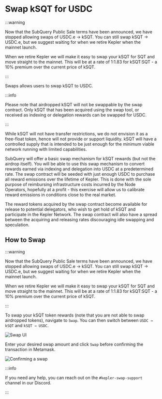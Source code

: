 # Swap kSQT for USDC

:::warning

Now that the SubQuery Public Sale terms have been announced, we have stopped allowing swaps of USDC.e -> kSQT. You can still swap kSQT -> USDC.e, but we suggest waiting for when we retire Kepler when the mainnet launch.

When we retire Kepler we will make it easy to swap your kSQT for SQT and move straight to the mainnet. This will be at a rate of 1:1.83 for kSQT:SQT - a 10% premium over the current price of kSQT.

:::

Swaps allows users to swap kSQT to USDC.

:::info

Please note that airdropped kSQT will not be swappable by the swap contract. Only kSQT that has been acquired using the swap tool, or received as indexing or delegation rewards can be swapped for USDC.

:::

While kSQT will not have transfer restrictions, we do not envision it as a free-float token, hence will not provide or support liquidity. kSQT will have a controlled supply that is intended to be just enough for the minimum viable network running with limited capabilities.

SubQuery will offer a basic swap mechanism for kSQT rewards (but not the airdrop itself). You will be able to use this swap mechanism to convert rewards earned via indexing and delegation into USDC at a predetermined rate. The swap contract will be seeded with just enough USDC to purchase all reward emissions over the lifetime of Kepler. This is done with the sole purpose of reimbursing infrastructure costs incurred by the Node Operators, hopefully at a profit - this exercise will allow us to calibrate reward emissions in conditions close to the real market.

The reward tokens acquired by the swap contract become available for release to potential delegators, who wish to get hold of kSQT and participate in the Kepler Network. The swap contract will also have a spread between the acquiring and releasing rates discouraging idle swapping and speculation.

## How to Swap

:::warning

Now that the SubQuery Public Sale terms have been announced, we have stopped allowing swaps of USDC.e -> kSQT. You can still swap kSQT -> USDC.e, but we suggest waiting for when we retire Kepler when the mainnet launch.

When we retire Kepler we will make it easy to swap your kSQT for SQT and move straight to the mainnet. This will be at a rate of 1:1.83 for kSQT:SQT - a 10% premium over the current price of kSQT.

:::

To swap your kSQT token rewards (note that you are not able to swap airdropped tokens), navigate to `Swap`. You can then switch between `USDC → kSQT` and `kSQT → USDC`.

![Swap UI](/assets/img/network/swap.png)

Enter your desired swap amount and click `Swap` before confirming the transaction in Metamask.

![Confirming a swap](/assets/img/network/swap_confirm.png)

:::info

If you need any help, you can reach out on the `#kepler-swap-support` channel in our Discord.

:::
